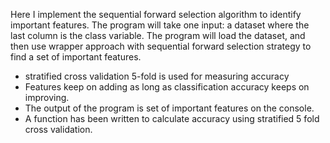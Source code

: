 Here I implement the sequential forward selection algorithm to identify important features. The program will take one input: a dataset where the last column is the class variable. 
The program will load the dataset, and then use wrapper approach with sequential forward selection strategy to find a set of important features.  
- stratified cross validation 5-fold is used for measuring accuracy  
- Features keep on adding as long as classification accuracy keeps on improving. 
- The output of the program is set of important features on the console. 
- A function has been written to calculate accuracy using stratified 5 fold cross validation. 
